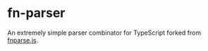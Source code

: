 # fn-parser

An extremely simple parser combinator for TypeScript forked from [fnparse.js](https://github.com/anatoo/fnparse.js).
